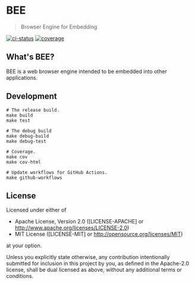 # BEE

> Browser Engine for Embedding

[![ci-status](https://github.com/bee-browser/prototype/workflows/CI/badge.svg)](https://github.com/bee-browser/prototype/actions?workflow=CI)
[![coverage](https://coveralls.io/repos/github/bee-browser/prototype/badge.svg?branch=master)](https://coveralls.io/github/bee-browser/prototype?branch=master)

## What's BEE?

BEE is a web browser engine intended to be embedded into other applications.

## Development

```shell
# The release build.
make build
make test

# The debug build
make debug-build
make debug-test

# Coverage.
make cov
make cov-html

# Update workflows for GitHub Actions.
make github-workflows
```

## License

Licensed under either of

* Apache License, Version 2.0
  ([LICENSE-APACHE] or http://www.apache.org/licenses/LICENSE-2.0)
* MIT License
  ([LICENSE-MIT] or http://opensource.org/licenses/MIT)

at your option.

Unless you explicitly state otherwise, any contribution intentionally submitted
for inclusion in this project by you, as defined in the Apache-2.0 license,
shall be dual licensed as above, without any additional terms or conditions.
